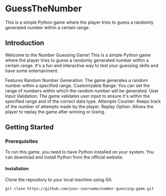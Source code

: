 # GuessTheNumber
This is a simple Python game where the player tries to guess a randomly generated number within a certain range.


## Introduction
Welcome to the Number Guessing Game! This is a simple Python game where the player tries to guess a randomly generated number within a certain range. It's a fun and interactive way to test your guessing skills and have some entertainment.

Features
Random Number Generation: The game generates a random number within a specified range.
Customizable Range: You can set the range of numbers within which the random number will be generated.
User Input Validation: The game validates user input to ensure it's within the specified range and of the correct data type.
Attempts Counter: Keeps track of the number of attempts made by the player.
Replay Option: Allows the player to replay the game after winning or losing.

## Getting Started

### Prerequisites
To run this game, you need to have Python installed on your system. You can download and install Python from the official website.

#### Installation
Clone the repository to your local machine using Git.

```git clone https://github.com/your-username/number-guessing-game.git```



